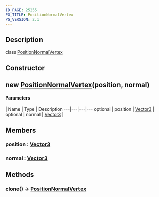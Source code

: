 ```yaml
---
ID_PAGE: 25255
PG_TITLE: PositionNormalVertex
PG_VERSION: 2.1
---
```

## Description

class [PositionNormalVertex](/classes/3.1/PositionNormalVertex)



## Constructor

## new [PositionNormalVertex](/classes/3.1/PositionNormalVertex)(position, normal)



#### Parameters
 | Name | Type | Description
---|---|---|---
optional | position | [Vector3](/classes/3.1/Vector3) | 
optional | normal | [Vector3](/classes/3.1/Vector3) | 
## Members

### position : [Vector3](/classes/3.1/Vector3)



### normal : [Vector3](/classes/3.1/Vector3)



## Methods

### clone() &rarr; [PositionNormalVertex](/classes/3.1/PositionNormalVertex)


